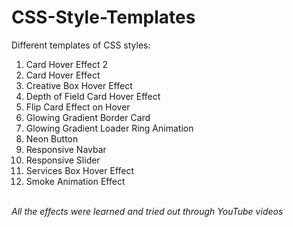 # CSS-Style-Templates

Different templates of CSS styles:
<ol style="bolder">
  <li>Card Hover Effect 2</li>
  <li>Card Hover Effect</li>
  <li>Creative Box Hover Effect</li>
  <li>Depth of Field Card Hover Effect</li>
  <li>Flip Card Effect on Hover</li>
  <li>Glowing Gradient Border Card</li>
  <li>Glowing Gradient Loader Ring Animation</li>
  <li>Neon Button</li>
  <li>Responsive Navbar</li>
  <li>Responsive Slider</li>
  <li>Services Box Hover Effect</li>
  <li>Smoke Animation Effect</li>
</ol>
<br>
<i>All the effects were learned and tried out through YouTube videos</i>
